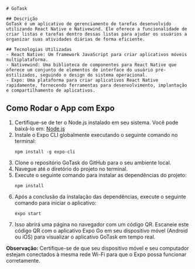

```



# GoTask

## Descrição
GoTask é um aplicativo de gerenciamento de tarefas desenvolvido utilizando React Native e Nativewind. Ele oferece a funcionalidade de criar listas e tarefas dentro dessas listas para ajudar os usuários a organizar suas atividades diárias de forma eficiente.

## Tecnologias Utilizadas
- React Native: Um framework JavaScript para criar aplicativos móveis multiplataforma.
- Nativewind: Uma biblioteca de componentes para React Native que oferece um conjunto de elementos de interface do usuário pré-estilizados, seguindo o design do sistema operacional.
- Expo: Uma plataforma para criar aplicativos React Native rapidamente, fornecendo ferramentas para desenvolvimento, implantação e compartilhamento de aplicativos.

```

## Como Rodar o App com Expo
1. Certifique-se de ter o Node.js instalado em seu sistema. Você pode baixá-lo em: [Node.js](https://nodejs.org/)
2. Instale o Expo CLI globalmente executando o seguinte comando no terminal:
   ```
   npm install -g expo-cli
   ```
3. Clone o repositório GoTask do GitHub para o seu ambiente local.
4. Navegue até o diretório do projeto no terminal.
5. Execute o seguinte comando para instalar as dependências do projeto:
   ```
   npm install
   ```
6. Após a conclusão da instalação das dependências, execute o seguinte comando para iniciar o aplicativo:
   ```
   expo start
   ```
7. Isso abrirá uma página no navegador com um código QR. Escaneie este código QR com o aplicativo Expo Go em seu dispositivo móvel (Android ou iOS) para visualizar o aplicativo GoTask em tempo real.

**Observação:** Certifique-se de que seu dispositivo móvel e seu computador estejam conectados à mesma rede Wi-Fi para que o Expo possa funcionar corretamente.
```
